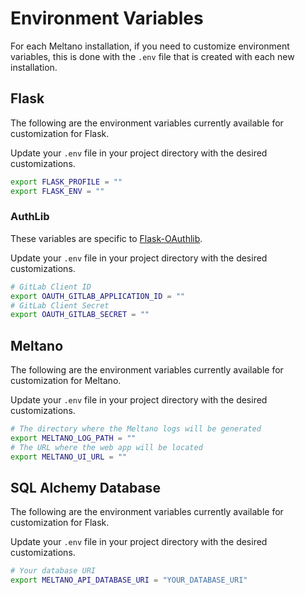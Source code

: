 # Environment Variables

For each Meltano installation, if you need to customize environment variables, this is done with the `.env` file that is created with each new installation.

## Flask

The following are the environment variables currently available for customization for Flask.

Update your `.env` file in your project directory with the desired customizations.

```bash
export FLASK_PROFILE = ""
export FLASK_ENV = ""
```

### AuthLib

These variables are specific to [Flask-OAuthlib](https://flask-oauthlib.readthedocs.io/en/latest/#).

Update your `.env` file in your project directory with the desired customizations.

```bash
# GitLab Client ID
export OAUTH_GITLAB_APPLICATION_ID = ""
# GitLab Client Secret
export OAUTH_GITLAB_SECRET = ""
```

## Meltano

The following are the environment variables currently available for customization for Meltano.

Update your `.env` file in your project directory with the desired customizations.

```bash
# The directory where the Meltano logs will be generated
export MELTANO_LOG_PATH = ""
# The URL where the web app will be located
export MELTANO_UI_URL = ""
```

## SQL Alchemy Database

The following are the environment variables currently available for customization for Flask.

Update your `.env` file in your project directory with the desired customizations.

```bash
# Your database URI
export MELTANO_API_DATABASE_URI = "YOUR_DATABASE_URI"
```
